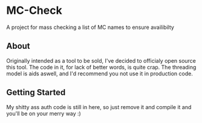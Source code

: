 # MC-Check
A project for mass checking a list of MC names to ensure availibilty

## About
Originally intended as a tool to be sold, I've decided to officialy open source this tool. The code in it, for lack of better words, is quite crap.
The threading model is aids aswell, and I'd recommend you not use it in production code.
## Getting Started
My shitty ass auth code is still in here, so just remove it and compile it and you'll be on your merry way :)
